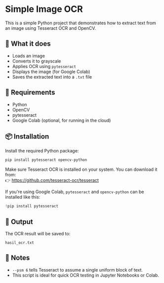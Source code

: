 # Simple Image OCR

This is a simple Python project that demonstrates how to extract text from an image using Tesseract OCR and OpenCV.

## 📸 What it does

- Loads an image
- Converts it to grayscale
- Applies OCR using `pytesseract`
- Displays the image (for Google Colab)
- Saves the extracted text into a `.txt` file

## 🧰 Requirements

- Python
- OpenCV
- pytesseract
- Google Colab (optional, for running in the cloud)

## 📦 Installation

Install the required Python package:

```bash
pip install pytesseract opencv-python
```

Make sure Tesseract OCR is installed on your system. You can download it from:  
👉 https://github.com/tesseract-ocr/tesseract

If you're using Google Colab, `pytesseract` and `opencv-python` can be installed like this:

```python
!pip install pytesseract
```

## 📁 Output

The OCR result will be saved to:

```
hasil_ocr.txt
```

## 🧠 Notes

- `--psm 6` tells Tesseract to assume a single uniform block of text.
- This script is ideal for quick OCR testing in Jupyter Notebooks or Colab.
